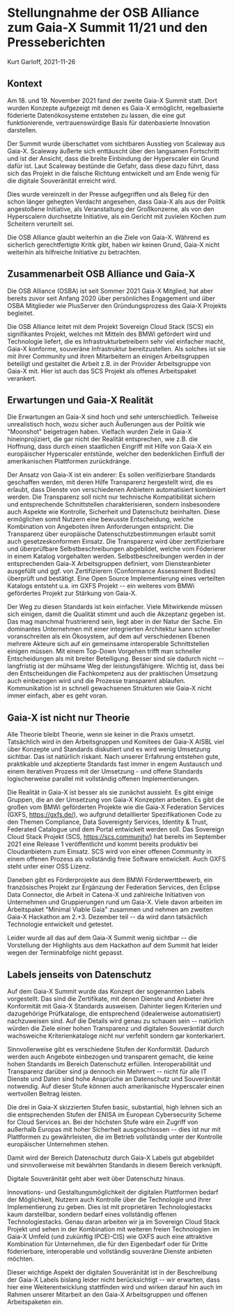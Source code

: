 # Stellungnahme der OSB Alliance zum Gaia-X Summit 11/21 und den Presseberichten

Kurt Garloff, 2021-11-26

## Kontext

Am 18. und 19. November 2021 fand der zweite Gaia-X Summit statt. Dort wurden
Konzepte aufgezeigt mit denen es Gaia-X ermöglicht, regelbasierte föderierte
Datenökosysteme entstehen zu lassen, die eine gut funktionierende, vertrauenswürdige
Basis für datenbasierte Innovation darstellen.

Der Summit wurde überschattet vom sichtbaren Ausstieg von Scaleway aus Gaia-X.
Scaleway äußerte sich enttäuscht über den langsamen Fortschritt und ist der
Ansicht, dass die breite Einbindung der Hyperscaler ein Grund dafür ist. Laut
Scaleway bestünde die Gefahr, dass diese dazu führt, dass sich das Projekt in
die falsche Richtung entwickelt und am Ende wenig für die digitale Souveränität
erreicht wird.

Dies wurde vereinzelt in der Presse aufgegriffen und als Beleg für den schon
länger gehegten Verdacht angesehen, dass Gaia-X als aus der
Politik angestoßene Initiative, als Veranstaltung der Großkonzerne, als von den
Hyperscalern durchsetzte Initiative, als ein Gericht mit zuvielen Köchen zum
Scheitern verurteilt sei.

Die OSB Alliance glaubt weiterhin an die Ziele von Gaia-X. Während es sicherlich
gerechtfertigte Kritik gibt, haben wir keinen Grund, Gaia-X nicht weiterhin als
hilfreiche Initiative zu betrachten.

## Zusammenarbeit OSB Alliance und Gaia-X

Die OSB Alliance (OSBA) ist seit Sommer 2021 Gaia-X Mitglied, hat aber bereits
zuvor seit Anfang 2020 über persönliches Engagement und über OSBA Mitglieder wie
PlusServer den Gründungsprozess des Gaia-X Projekts begleitet.

Die OSB Alliance leitet mit dem Projekt Sovereign Cloud Stack (SCS) ein
signifikantes Projekt, welches mit Mitteln des BMWi gefördert wird und
Technologie liefert, die es Infrastrukturbetreibern sehr viel einfacher macht,
Gaia-X konforme, souveräne Infrastruktur bereitzustellen. Als solches ist sie
mit ihrer Community und ihren Mitarbeitern an einigen Arbeitsgruppen beteiligt
und gestaltet die Arbeit z.B. in der Provider Arbeitsgruppe von Gaia-X
mit. Hier ist auch das SCS Projekt als offenes Arbeitspaket verankert.

## Erwartungen und Gaia-X Realität

Die Erwartungen an Gaia-X sind hoch und sehr unterschiedlich. Teilweise
unrealistisch hoch, wozu sicher auch Äußerungen aus der Politik wie "Moonshot"
beigetragen haben. Vielfach wurden Ziele in Gaia-X hineinprojiziert, die gar
nicht der Realität entsprechen, wie z.B. die Hoffnung, dass durch einen
staatlichen Eingriff mit Hilfe von Gaia-X ein europäischer Hyperscaler
entstünde, welcher den bedenklichen Einfluß der amerikanischen Plattformen
zurückdränge.

Der Ansatz von Gaia-X ist ein anderer: Es sollen verifizierbare Standards
geschaffen werden, mit deren Hilfe Transparenz hergestellt wird, die es
erlaubt, dass Dienste von verschiedenen Anbietern automatisiert kombiniert
werden. Die Transparenz soll nicht nur technische Kompatibilität sichern und
entsprechende Schnittstellen charakterisieren, sondern insbesondere auch
Aspekte wie Kontrolle, Sicherheit und Datenschutz beinhalten. Diese ermöglichen
somit Nutzern eine bewusste Entscheidung, welche Kombination von Angeboten
ihren Anforderungen entspricht. Die Transparenz über europäische
Datenschutzbestimmungen erlaubt somit auch gesetzeskonformen Einsatz. Die
Transparenz wird über zertifizierbare und überprüfbare Selbstbeschreibungen
abgebildet, welche vom Föderierer in einem Katalog vorgehalten werden.
Selbstbeschreibungen werden in der entsprechenden Gaia-X Arbeitsgruppen
definiert, vom Diensteanbieter ausgefüllt und ggf. von Zertifizierern
(Conformance Assessment Bodies) überprüft und bestätigt. Eine Open Source
Implementierung eines verteilten Katalogs entsteht u.a. im GXFS Projekt -- ein
weiteres vom BMWi gefördertes Projekt zur Stärkung von Gaia-X.

Der Weg zu diesen Standards ist kein einfacher. Viele Mitwirkende müssen sich
einigen, damit die Qualität stimmt und auch die Akzeptanz gegeben ist. Das mag
manchmal frustrierend sein, liegt aber in der Natur der Sache. Ein dominantes
Unternehmen mit einer integrierten Architektur kann schneller voranschreiten
als ein Ökosystem, auf dem auf verschiedenen Ebenen mehrere Akteure sich auf
ein gemeinsame interoperable Schnittstellen einigen müssen. Mit einem Top-Down
Vorgehen trifft man schneller Entscheidungen als mit breiter Beteiligung.
Besser sind sie dadurch nicht -- langfristig ist der mühsame Weg der
leistungsfähigere. Wichtig ist, dass bei den Entscheidungen die Fachkompetenz
aus der praktischen Umsetzung auch einbezogen wird und die Prozesse transparent
ablaufen. Kommunikation ist in schnell gewachsenen Strukturen wie Gaia-X nicht
immer einfach, aber es geht voran.

## Gaia-X ist nicht nur Theorie

Alle Theorie bleibt Theorie, wenn sie keiner in die Praxis umsetzt. Tatsächlich
wird in den Arbeitsgruppen und Komitees der Gaia-X AISBL viel über Konzepte und
Standards diskutiert und es wird wenig Umsetzung sichtbar. Das ist natürlich
riskant. Nach unserer Erfahrung entstehen gute, praktikable und akzeptierte
Standards fast immer in engem Austausch und einem iterativen Prozess mit der
Umsetzung - und offene Standards logischerweise parallel mit vollständig offenen
Implementierungen.

Die Realität in Gaia-X ist besser als sie zunächst aussieht. Es gibt einige
Gruppen, die an der Umsetzung von Gaia-X Konzepten arbeiten. Es gibt die großen
vom BMWi geförderten Projekte wie die Gaia-X Federation Services (GXFS,
https://gxfs.de/), wo aufgrund detaillierter Spezifikationen Code zu den Themen
Compliance, Data Sovereignty Services, Identity & Trust, Federated Catalogue
und dem Portal entwickelt werden soll. Das Sovereign Cloud Stack Projekt (SCS,
https://scs.community/) hat bereits im September 2021 eine Release 1
veröffentlicht und kommt bereits produktiv bei Cloudanbietern zum Einsatz.
SCS wird von einer offenen Community in einem offenen Prozess als vollständig
freie Software entwickelt. Auch GXFS steht unter einer OSS Lizenz.

Daneben gibt es Förderprojekte aus dem BMWi Förderwerttbewerb, ein
französisches Projekt zur Ergänzung der Federation Services, den Eclipse Data
Connector, die Arbeit in Catena-X und zahlreiche Initiativen von Unternehmen
und Gruppierungen rund um Gaia-X. Viele davon arbeiten im Arbeitspaket "Minimal
Viable Gaia" zusammen und nehmen am zweiten Gaia-X Hackathon am 2.+3. Dezember teil
-- da wird dann tatsächlich Technologie entwickelt und getestet.

Leider wurde all das auf dem Gaia-X Summit wenig sichtbar -- die Vorstellung
der Highlights aus dem Hackathon auf dem Summit hat leider wegen der
Terminabfolge nicht gepasst.

## Labels jenseits von Datenschutz

Auf dem Gaia-X Summit wurde das Konzept der sogenannten Labels vorgestellt. Das
sind die Zertifikate, mit denen Dienste und Anbieter ihre Konformität mit
Gaia-X Standards ausweisen. Dahinter liegen Kriterien und dazugehörige
Prüfkataloge, die entsprechend (idealerweise automatisiert) nachzuweisen sind.
Auf die Details wird genau zu schauen sein -- natürlich würden die Ziele einer
hohen Transparenz und digitalen Souveräntiät durch wachsweiche
Kriterienkataloge nicht nur verfehlt sondern gar konterkariert.

Sinnvollerweise gibt es verschiedene Stufen der Konformität. Dadurch werden
auch Angebote einbezogen und transparent gemacht, die keine hohen Standards im
Bereich Datenschutz erfüllen. Interoperabilität und Transparenz darüber sind ja
dennoch ein Mehrwert -- nicht für alle IT Dienste und Daten sind hohe Ansprüche
an Datenschutz und Souveränität notwendig. Auf dieser Stufe können auch
amerikanische Hyperscaler einen wertvollen Beitrag leisten.

Die drei in Gaia-X skizzierten Stufen basic, substantial, high lehnen sich an
die entsprechenden Stufen der ENISA im European Cybersecurity Scheme for Cloud
Services an. Bei der höchsten Stufe wäre ein Zugriff von außerhalb Europas mit
hoher Sicherheit ausgeschlossen -- dies ist nur mit Plattformen zu
gewährleisten, die im Betrieb vollständig unter der Kontrolle europäischer
Unternehmen stehen.

Damit wird der Bereich Datenschutz durch Gaia-X Labels gut abgebildet und
sinnvollerweise mit bewährten Standards in diesem Bereich verknüpft.

Digitale Souveränität geht aber weit über Datenschutz hinaus.

Innovations- und Gestaltungsmöglichkeit der digitalen Plattformen bedarf der
Möglichkeit, Nutzern auch Kontrolle über die Technologie und ihrer
Implementierung zu geben. Dies ist mit proprietären Technologiestacks kaum
darstellbar, sondern bedarf eines vollständig offenen Technologiestacks. Genau
daran arbeiten wir ja im Sovereign Cloud Stack Projekt und sehen in der
Kombination mit weiteren freien Technologien im Gaia-X Umfeld (und zukünftig
IPCEI-CIS) wie GXFS auch eine attraktive Kombination für Unternehmen, die für
den Eigenbedarf oder für Dritte föderierbare, interoperable und vollständig
souveräne Dienste anbieten möchten.

Dieser wichtige Aspekt der digitalen Souveränität ist in der Beschreibung der
Gaia-X Labels bislang leider nicht berücksichtigt -- wir erwarten, dass hier
eine Weiterentwicklung stattfinden wird und wirken darauf hin auch im Rahmen
unserer Mitarbeit an den Gaia-X Arbeitsgruppen und offenen Arbeitspaketen ein.
